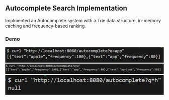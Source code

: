 ## Autocomplete Search Implementation

Implmented an Autocomplete system with a Trie data structure, in-memory caching and frequency-based ranking.

### Demo
<img src="./assets/1.jpg" />
<img src="./assets/2.jpg" />
<img src="./assets/3.jpg" />